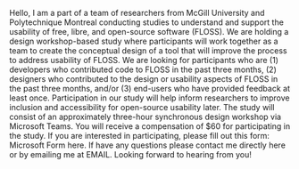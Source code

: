 Hello, I am a part of a team of researchers from McGill University and Polytechnique Montreal conducting
studies to understand and support the usability of free, libre, and open-source software (FLOSS). We are 
holding a design workshop-based study where participants will work together as a team to create the conceptual 
design of a tool that will improve the process to address usability of FLOSS. We are looking for participants who are 
(1) developers who contributed code to FLOSS in the past three months, (2) designers who contributed to the design or
usability aspects of FLOSS in the past three months, and/or (3) end-users who have provided feedback at least once. 
Participation in our study will help inform researchers to improve inclusion and accessibility for open-source usability later. 
The study will consist of an approximately three-hour synchronous design workshop via Microsoft Teams. You will receive a 
compensation of \$60 for participating in the study. If you are interested in participating, please fill out this form: 
Microsoft Form here. If have any questions please contact me directly here or by emailing me at 
EMAIL. Looking forward to hearing from you!



